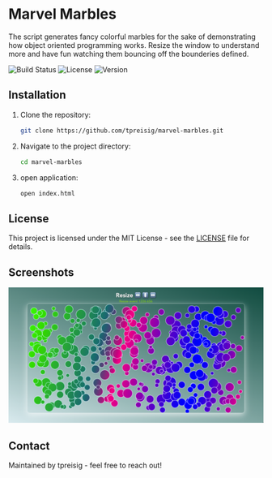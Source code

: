 # Marvel Marbles  

The script generates fancy colorful marbles for the sake of demonstrating how object oriented programming works. Resize the window to understand more and have fun watching them bouncing off  the bounderies defined.

![Build Status](https://img.shields.io/badge/build-passing-brightgreen)
![License](https://img.shields.io/badge/license-MIT-blue.svg)
![Version](https://img.shields.io/badge/version-1.0.0-orange)

## Installation

1. Clone the repository:
   ```bash
   git clone https://github.com/tpreisig/marvel-marbles.git
   ```
2. Navigate to the project directory:
   ```bash
   cd marvel-marbles
   ```
3. open application:
   ```bash
   open index.html
   ```

## License

This project is licensed under the MIT License - see the [LICENSE](LICENSE) file for details.

## Screenshots

![Screenshot](screenshots/resize.png)

## Contact

Maintained by tpreisig - feel free to reach out!

